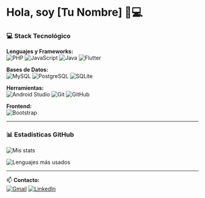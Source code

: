 # Hola, soy [Tu Nombre] 👨💻

### 💻 Stack Tecnológico

**Lenguajes y Frameworks:**  
![PHP](https://img.shields.io/badge/PHP-777BB4?logo=php&logoColor=white)
![JavaScript](https://img.shields.io/badge/JavaScript-F7DF1E?logo=javascript&logoColor=black)
![Java](https://img.shields.io/badge/Java-007396?logo=java&logoColor=white)
![Flutter](https://img.shields.io/badge/Flutter-02569B?logo=flutter&logoColor=white)

**Bases de Datos:**  
![MySQL](https://img.shields.io/badge/MySQL-4479A1?logo=mysql&logoColor=white)
![PostgreSQL](https://img.shields.io/badge/PostgreSQL-4169E1?logo=postgresql&logoColor=white)
![SQLite](https://img.shields.io/badge/SQLite-003B57?logo=sqlite&logoColor=white)

**Herramientas:**  
![Android Studio](https://img.shields.io/badge/Android_Studio-3DDC84?logo=android-studio&logoColor=white)
![Git](https://img.shields.io/badge/Git-F05032?logo=git&logoColor=white)
![GitHub](https://img.shields.io/badge/GitHub-181717?logo=github&logoColor=white)

**Frontend:**  
![Bootstrap](https://img.shields.io/badge/Bootstrap-7952B3?logo=bootstrap&logoColor=white)

---

### 📊 Estadísticas GitHub
![Mis stats](https://github-readme-stats.vercel.app/api?username=[TU_USER]&show_icons=true&theme=dark)

![Lenguajes más usados](https://github-readme-stats.vercel.app/api/top-langs/?username=[TU_USER]&layout=compact&theme=dark)

---

📫 **Contacto:**  
[![Gmail](https://img.shields.io/badge/Gmail-D14836?logo=gmail&logoColor=white)](mailto:tuemail@gmail.com)
[![LinkedIn](https://img.shields.io/badge/LinkedIn-0077B5?logo=linkedin&logoColor=white)](https://linkedin.com/in/tuperfil)
